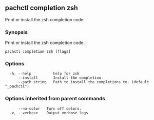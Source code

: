 ## pachctl completion zsh

Print or install the zsh completion code.

### Synopsis

Print or install the zsh completion code.

```
pachctl completion zsh [flags]
```

### Options

```
  -h, --help          help for zsh
      --install       Install the completion.
      --path string   Path to install the completions to. (default "_pachctl")
```

### Options inherited from parent commands

```
      --no-color   Turn off colors.
  -v, --verbose    Output verbose logs
```
